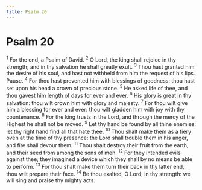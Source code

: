```yaml
---
title: Psalm 20
---
```

# Psalm 20

<sup>1</sup> For the end, a Psalm of David. <sup>2</sup> O Lord, the king shall rejoice in thy strength; and in thy salvation he shall greatly exult. <sup>3</sup> Thou hast granted him the desire of his soul, and hast not withheld from him the request of his lips. Pause. <sup>4</sup> For thou hast prevented him with blessings of goodness: thou hast set upon his head a crown of precious stone. <sup>5</sup> He asked life of thee, and thou gavest him length of days for ever and ever. <sup>6</sup> His glory is great in thy salvation: thou wilt crown him with glory and majesty. <sup>7</sup> For thou wilt give him a blessing for ever and ever: thou wilt gladden him with joy with thy countenance. <sup>8</sup> For the king trusts in the Lord, and through the mercy of the Highest he shall not be moved. <sup>9</sup> Let thy hand be found by all thine enemies: let thy right hand find all that hate thee. <sup>10</sup> Thou shalt make them as a fiery oven at the time of thy presence: the Lord shall trouble them in his anger, and fire shall devour them. <sup>11</sup> Thou shalt destroy their fruit from the earth, and their seed from among the sons of men. <sup>12</sup> For they intended evils against thee; they imagined a device which they shall by no means be able to perform. <sup>13</sup> For thou shalt make them turn their back in thy latter end, thou wilt prepare their face. <sup>14</sup> Be thou exalted, O Lord, in thy strength: we will sing and praise thy mighty acts. 